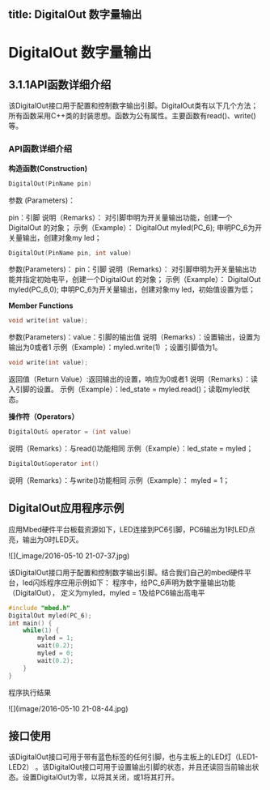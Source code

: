 title: DigitalOut 数字量输出
---
# DigitalOut 数字量输出
## 3.1.1API函数详细介绍
该DigitalOut接口用于配置和控制数字输出引脚。DigitalOut类有以下几个方法；
所有函数采用C++类的封装思想。函数为公有属性。主要函数有read()、write()等。
### API函数详细介绍
**构造函数(Construction)**
```c
DigitalOut(PinName pin)
```

参数 (Parameters)：


pin：引脚
说明（Remarks）：
对引脚申明为开关量输出功能，创建一个DigitalOut 的对象；
示例（Example）：
DigitalOut myled(PC_6); 申明PC_6为开关量输出，创建对象my led；

```c
DigitalOut(PinName pin, int value)
```

参数(Parameters)：
pin：引脚
说明（Remarks）：
对引脚申明为开关量输出功能并指定初始电平，创建一个DigitalOut 的对象；
示例（Example）：
DigitalOut myled(PC_6,0); 申明PC_6为开关量输出，创建对象my led，初始值设置为低；


**Member Functions**

```c
void write(int value);
```
参数(Parameters)：value：引脚的输出值
说明（Remarks）：设置输出，设置为输出为0或者1
示例（Example）：myled.write(1) ；设置引脚值为1。

```c
void write(int value);
```
返回值（Return Value）:返回输出的设置，响应为0或者1
说明（Remarks）：读入引脚的设置。
示例（Example）：led_state = myled.read()；读取myled状态。


**操作符（Operators）**
```c
DigitalOut& operator = (int value)
```

说明（Remarks）：与read()功能相同
示例（Example）：led_state = myled； 

```c  
DigitalOut&operator int()

```

说明（Remarks）：与write()功能相同
示例（Example）： 	myled = 1；  

## DigitalOut应用程序示例

应用Mbed硬件平台板载资源如下，LED连接到PC6引脚，PC6输出为1时LED点亮，输出为0时LED灭。


![](_image/2016-05-10 21-07-37.jpg)

该DigitalOut接口用于配置和控制数字输出引脚。结合我们自己的mbed硬件平台，led闪烁程序应用示例如下：
程序中，给PC_6声明为数字量输出功能（DigitalOut）， 定义为myled，myled = 1及给PC6输出高电平

```c
#include "mbed.h"
DigitalOut myled(PC_6);
int main() {
    while(1) {
        myled = 1;
        wait(0.2);
        myled = 0;
        wait(0.2);
    }
}
```
程序执行结果


![](image/2016-05-10 21-08-44.jpg)

## 接口使用
该DigitalOut接口可用于带有蓝色标签的任何引脚，也与主板上的LED灯（LED1-LED2） 。该DigitalOut接口可用于设置输出引脚的状态，并且还读回当前输出状态。设置DigitalOut为零，以将其关闭，或1将其打开。


